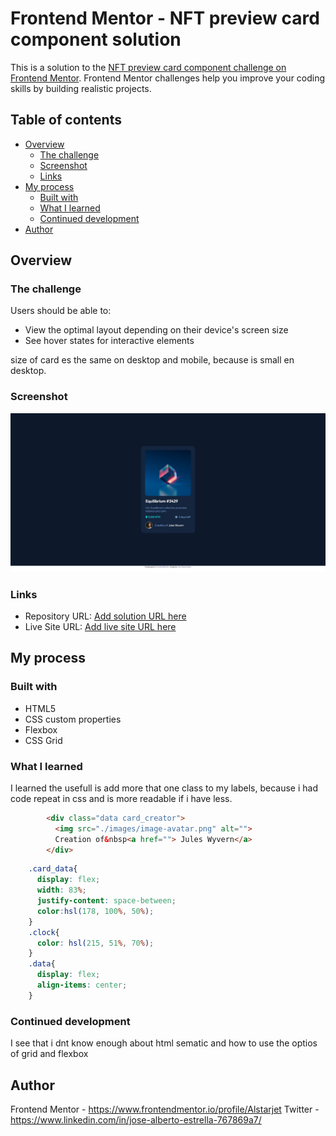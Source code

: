 # Frontend Mentor - NFT preview card component solution

This is a solution to the [NFT preview card component challenge on Frontend Mentor](https://www.frontendmentor.io/challenges/nft-preview-card-component-SbdUL_w0U). Frontend Mentor challenges help you improve your coding skills by building realistic projects. 

## Table of contents

- [Overview](#overview)
  - [The challenge](#the-challenge)
  - [Screenshot](#screenshot)
  - [Links](#links)
- [My process](#my-process)
  - [Built with](#built-with)
  - [What I learned](#what-i-learned)
  - [Continued development](#continued-development)
- [Author](#author)


## Overview

### The challenge

Users should be able to:

- View the optimal layout depending on their device's screen size
- See hover states for interactive elements

size of card es the same on desktop and mobile, because is small en desktop.

### Screenshot

![](./images/nft%20web.jpeg)

### Links

- Repository URL: [Add solution URL here](https://github.com/Alstarjet/nft-card-frontend-mentor)
- Live Site URL: [Add live site URL here](https://alstarjet.github.io/nft-card-frontend-mentor/)

## My process

### Built with

- HTML5
- CSS custom properties
- Flexbox
- CSS Grid

### What I learned
I learned the usefull is add more that one class to my labels, because i had code repeat in css and is more readable if i have less.

```html
        <div class="data card_creator">
          <img src="./images/image-avatar.png" alt="">
          Creation of&nbsp<a href=""> Jules Wyvern</a> 
        </div>
```
```css
    .card_data{
      display: flex;
      width: 83%;
      justify-content: space-between;
      color:hsl(178, 100%, 50%);
    }
    .clock{
      color: hsl(215, 51%, 70%);
    }
    .data{
      display: flex;
      align-items: center;
    }
```


### Continued development
I see that i dnt know enough about html sematic and how to use the optios of grid and flexbox 


## Author

Frontend Mentor - https://www.frontendmentor.io/profile/Alstarjet
Twitter - https://www.linkedin.com/in/jose-alberto-estrella-767869a7/
